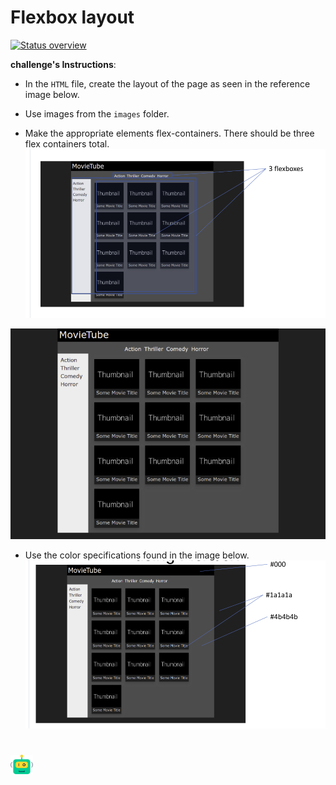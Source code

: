 # Flexbox layout 
[![Status overview ](../../blob/badges/.github/badges/main/badge.svg)](#-results)


**challenge's Instructions**: 
* In the `HTML` file, create the layout of the page as seen in the reference image below.
* Use images from the `images` folder.

* Make the appropriate elements flex-containers. There should be three flex containers total.
![reference-flex-containers](/images/reference-flex.png)


![reference-image](/images/reference-image.png)

* Use the color specifications found in the image below.
![reference-color](/images/reference-colors.png)

[//]: # (autograding info start)
# <img src="https://github.com/DCI-EdTech/autograding-setup/raw/main/assets/bot-large.svg" alt="" data-canonical-src="https://github.com/DCI-EdTech/autograding-setup/raw/main/assets/bot-large.svg" height="31" /> 